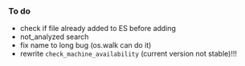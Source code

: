 ### To do

- check if file already added to ES before adding
- not_analyzed search
- fix name to long bug (os.walk can do it)
- rewrite `check_machine_availability` (current version not stable)!!!